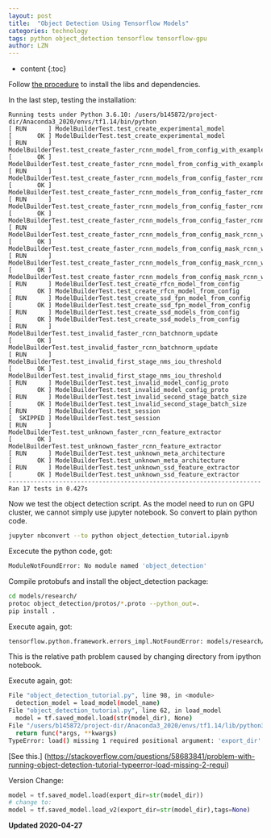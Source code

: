 ```yaml
---
layout: post
title:  "Object Detection Using Tensorflow Models"
categories: technology
tags: python object_detection tensorflow tensorflow-gpu 
author: LZN
---
```


* content
{:toc}

Follow [the procedure](https://github.com/tensorflow/models/blob/master/research/object_detection/g3doc/installation.md) to install the libs and dependencies.

In the last step, testing the installation:
```
Running tests under Python 3.6.10: /users/b145872/project-dir/Anaconda3_2020/envs/tf1.14/bin/python
[ RUN      ] ModelBuilderTest.test_create_experimental_model
[       OK ] ModelBuilderTest.test_create_experimental_model
[ RUN      ] ModelBuilderTest.test_create_faster_rcnn_model_from_config_with_example_miner
[       OK ] ModelBuilderTest.test_create_faster_rcnn_model_from_config_with_example_miner
[ RUN      ] ModelBuilderTest.test_create_faster_rcnn_models_from_config_faster_rcnn_with_matmul
[       OK ] ModelBuilderTest.test_create_faster_rcnn_models_from_config_faster_rcnn_with_matmul
[ RUN      ] ModelBuilderTest.test_create_faster_rcnn_models_from_config_faster_rcnn_without_matmul
[       OK ] ModelBuilderTest.test_create_faster_rcnn_models_from_config_faster_rcnn_without_matmul
[ RUN      ] ModelBuilderTest.test_create_faster_rcnn_models_from_config_mask_rcnn_with_matmul
[       OK ] ModelBuilderTest.test_create_faster_rcnn_models_from_config_mask_rcnn_with_matmul
[ RUN      ] ModelBuilderTest.test_create_faster_rcnn_models_from_config_mask_rcnn_without_matmul
[       OK ] ModelBuilderTest.test_create_faster_rcnn_models_from_config_mask_rcnn_without_matmul
[ RUN      ] ModelBuilderTest.test_create_rfcn_model_from_config
[       OK ] ModelBuilderTest.test_create_rfcn_model_from_config
[ RUN      ] ModelBuilderTest.test_create_ssd_fpn_model_from_config
[       OK ] ModelBuilderTest.test_create_ssd_fpn_model_from_config
[ RUN      ] ModelBuilderTest.test_create_ssd_models_from_config
[       OK ] ModelBuilderTest.test_create_ssd_models_from_config
[ RUN      ] ModelBuilderTest.test_invalid_faster_rcnn_batchnorm_update
[       OK ] ModelBuilderTest.test_invalid_faster_rcnn_batchnorm_update
[ RUN      ] ModelBuilderTest.test_invalid_first_stage_nms_iou_threshold
[       OK ] ModelBuilderTest.test_invalid_first_stage_nms_iou_threshold
[ RUN      ] ModelBuilderTest.test_invalid_model_config_proto
[       OK ] ModelBuilderTest.test_invalid_model_config_proto
[ RUN      ] ModelBuilderTest.test_invalid_second_stage_batch_size
[       OK ] ModelBuilderTest.test_invalid_second_stage_batch_size
[ RUN      ] ModelBuilderTest.test_session
[  SKIPPED ] ModelBuilderTest.test_session
[ RUN      ] ModelBuilderTest.test_unknown_faster_rcnn_feature_extractor
[       OK ] ModelBuilderTest.test_unknown_faster_rcnn_feature_extractor
[ RUN      ] ModelBuilderTest.test_unknown_meta_architecture
[       OK ] ModelBuilderTest.test_unknown_meta_architecture
[ RUN      ] ModelBuilderTest.test_unknown_ssd_feature_extractor
[       OK ] ModelBuilderTest.test_unknown_ssd_feature_extractor
----------------------------------------------------------------------
Ran 17 tests in 0.427s

```

Now we test the object detection script. As the model need to run on GPU cluster, we cannot simply use jupyter notebook.
So convert to plain python code.
``` bash
jupyter nbconvert --to python object_detection_tutorial.ipynb
```

Excecute the python code, got:
``` bash
ModuleNotFoundError: No module named 'object_detection'
```

Compile protobufs and install the object_detection package:

``` bash
cd models/research/
protoc object_detection/protos/*.proto --python_out=.
pip install .
```

Execute again, got:
```bash
tensorflow.python.framework.errors_impl.NotFoundError: models/research/object_detection/data/mscoco_label_map.pbtxt; No such file or directory
```

This is the relative path problem caused by changing directory from ipython notebook.

Execute again, got:

```bash
File "object_detection_tutorial.py", line 98, in <module>
  detection_model = load_model(model_name)
File "object_detection_tutorial.py", line 62, in load_model
  model = tf.saved_model.load(str(model_dir), None)
File "/users/b145872/project-dir/Anaconda3_2020/envs/tf1.14/lib/python3.6/site-packages/tensorflow/python/util/deprecation.py", line 324, in new_func
  return func(*args, **kwargs)
TypeError: load() missing 1 required positional argument: 'export_dir'
```

[See this.] (https://stackoverflow.com/questions/58683841/problem-with-running-object-detection-tutorial-typeerror-load-missing-2-requi)

Version Change:
``` python
model = tf.saved_model.load(export_dir=str(model_dir))
# change to:
model = tf.saved_model.load_v2(export_dir=str(model_dir),tags=None)
```


**Updated 2020-04-27**

